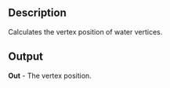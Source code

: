 ## Description
Calculates the vertex position of water vertices.

## Output
**Out** - The vertex position.